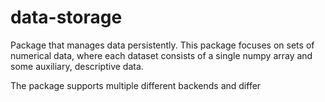 # data-storage
Package that manages data persistently. This package focuses on sets of
numerical data, where each dataset consists of a single numpy array and some
auxiliary, descriptive data. 

The package supports multiple different backends and differ
